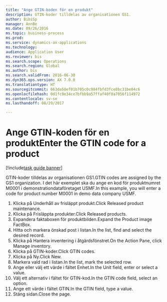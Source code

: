```yaml
--- 
title: "Ange GTIN-koden för en produkt"
description: GTIN-koder tilldelas av organisationen GS1.
author: BibiSp
manager: AnnBe
ms.date: 09/26/2016
ms.topic: business-process
ms.prod: 
ms.service: dynamics-ax-applications
ms.technology: 
audience: Application User
ms.reviewer: bis
ms.search.scope: Operations
ms.search.region: Global
ms.author: bis
ms.search.validFrom: 2016-06-30
ms.dyn365.ops.version: AX 7.0.0
ms.translationtype: HT
ms.sourcegitcommit: 663da58ef01b705c0c984fbfd3fce8bc31be04c6
ms.openlocfilehash: 0d1fc9e34ce7bfbb9a57ffaf40f8a7056f114972
ms.contentlocale: sv-se
ms.lasthandoff: 08/29/2017

---
```

# <a name="enter-the-gtin-code-for-a-product"></a><span data-ttu-id="21d2f-103">Ange GTIN-koden för en produkt</span><span class="sxs-lookup"><span data-stu-id="21d2f-103">Enter the GTIN code for a product</span></span>

[!include[task guide banner](../../includes/task-guide-banner.md)]

<span data-ttu-id="21d2f-104">GTIN-koder tilldelas av organisationen GS1.</span><span class="sxs-lookup"><span data-stu-id="21d2f-104">GTIN codes are assigned by the GS1 organization.</span></span> <span data-ttu-id="21d2f-105">I det här exemplet ska du ange en kod för produktnumret M0001 i demonstrationdataföretaget USMF.</span><span class="sxs-lookup"><span data-stu-id="21d2f-105">In this example, you will enter a code for product number M0001 in demo data company USMF.</span></span>

1. <span data-ttu-id="21d2f-106">Klicka på Underhåll av frisläppt produkt.</span><span class="sxs-lookup"><span data-stu-id="21d2f-106">Click Released product maintenance.</span></span>
2. <span data-ttu-id="21d2f-107">Klicka på Frisläppta produkter.</span><span class="sxs-lookup"><span data-stu-id="21d2f-107">Click Released products.</span></span>
3. <span data-ttu-id="21d2f-108">Expandera faktaboxen för produktbilden.</span><span class="sxs-lookup"><span data-stu-id="21d2f-108">Expand the Product image FactBox.</span></span>
4. <span data-ttu-id="21d2f-109">Hitta och markera önskad post i listan.</span><span class="sxs-lookup"><span data-stu-id="21d2f-109">In the list, find and select the desired record.</span></span>
5. <span data-ttu-id="21d2f-110">Klicka på Hantera inventering i åtgärdsfönstret.</span><span class="sxs-lookup"><span data-stu-id="21d2f-110">On the Action Pane, click Manage inventory.</span></span>
6. <span data-ttu-id="21d2f-111">Klicka på GTIN-koder.</span><span class="sxs-lookup"><span data-stu-id="21d2f-111">Click GTIN codes.</span></span>
7. <span data-ttu-id="21d2f-112">Klicka på Ny.</span><span class="sxs-lookup"><span data-stu-id="21d2f-112">Click New.</span></span>
8. <span data-ttu-id="21d2f-113">Markera vald rad i listan.</span><span class="sxs-lookup"><span data-stu-id="21d2f-113">In the list, mark the selected row.</span></span>
9. <span data-ttu-id="21d2f-114">Ange eller välj ett värde i fältet Enhet.</span><span class="sxs-lookup"><span data-stu-id="21d2f-114">In the Unit field, enter or select a value.</span></span>
10. <span data-ttu-id="21d2f-115">Välj ett alternativ i fältet för GTIN-kod.</span><span class="sxs-lookup"><span data-stu-id="21d2f-115">In the GTIN code field, select an option.</span></span>
11. <span data-ttu-id="21d2f-116">Ange ett värde i fältet GTIN.</span><span class="sxs-lookup"><span data-stu-id="21d2f-116">In the GTIN field, type a value.</span></span>
12. <span data-ttu-id="21d2f-117">Stäng sidan.</span><span class="sxs-lookup"><span data-stu-id="21d2f-117">Close the page.</span></span>


